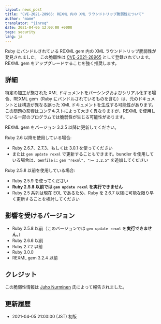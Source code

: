 ```yaml
---
layout: news_post
title: "CVE-2021-28965: REXML 内の XML ラウンドトリップ脆弱性について"
author: "mame"
translator: "jinroq"
date: 2021-04-05 12:00:00 +0000
tags: security
lang: ja
---
```


Ruby にバンドルされている REXML gem 内の XML ラウンドトリップ脆弱性が発見されました。
この脆弱性は [CVE-2021-28965](https://cve.mitre.org/cgi-bin/cvename.cgi?name=CVE-2021-28965) として登録されています。
REXML gem をアップグレードすることを強く推奨します。

## 詳細

特定の加工が施された XML ドキュメントをパーシングおよびシリアル化する場合、REXML gem（Ruby にバンドルされているものを含む）は、元のドキュメントとは構造が異なる誤った XML ドキュメントを生成する可能性があります。
この問題の影響はコンテキストによって大きく異なりますが、REXML を使用している一部のプログラムでは脆弱性が生じる可能性があります。

REXML gem をバージョン 3.2.5 以降に更新してください。

Ruby 2.6 以降を使用している場合:

* Ruby 2.6.7、2.7.3、もしくは 3.0.1 を使ってください
* または `gem update rexml` で更新することもできます。bundler を使用している場合は、`Gemfile` に `gem "rexml", ">= 3.2.5"` を追加してください

Ruby 2.5.8 以前を使用している場合:

* Ruby 2.5.9 を使ってください
* <strong>Ruby 2.5.8 以前では `gem update rexml` を実行できません</strong>
* Ruby 2.5 系列は現在 EOL であるため、Ruby を 2.6.7 以降に可能な限り早く更新することを検討してください

## 影響を受けるバージョン

* Ruby​​ 2.5.8 以前（このバージョンでは `gem update rexml` を<strong>実行できません</strong>。）
* Ruby​​ 2.6.6 以前
* Ruby​​ 2.7.2 以前
* Ruby​​ 3.0.0
* REXML gem 3.2.4 以前

## クレジット

この脆弱性情報は [Juho Nurminen](https://hackerone.com/jupenur) 氏によって報告されました。

## 更新履歴

* 2021-04-05 21:00:00 (JST) 初版
